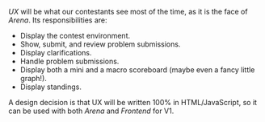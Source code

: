 _UX_ will be what our contestants see most of the time, as it is the face of _Arena_. Its responsibilities are:

* Display the contest environment.
* Show, submit, and review problem submissions.
* Display clarifications.
* Handle problem submissions.
* Display both a mini and a macro scoreboard (maybe even a fancy little graph!).
* Display standings.

A design decision is that UX will be written 100% in HTML/JavaScript, so it can be used with both _Arena_ and _Frontend_ for V1.
